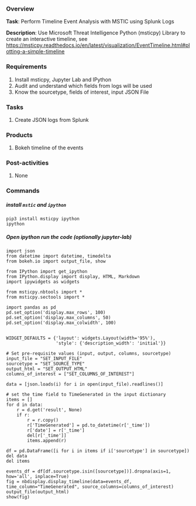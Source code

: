 
### Overview

**Task**: Perform Timeline Event Analysis with MSTIC using Splunk Logs

**Description**: Use Microsoft Threat Intelligence Python (msticpy) Library to create an interactive timeline, see https://msticpy.readthedocs.io/en/latest/visualization/EventTimeline.html#plotting-a-simple-timeline

### Requirements
1. Install msticpy, Jupyter Lab and IPython
2. Audit and understand which fields from logs will be used
3. Know the sourcetype, fields of interest, input JSON File

### Tasks
1. Create JSON logs from Splunk

### Products
1. Bokeh timeline of the events

### Post-activities
1. None

### Commands

##### install `mstic` and `ipython`
```
pip3 install msticpy ipython
ipython
```

##### Open ipython run the code (optionally jupyter-lab)
```
import json
from datetime import datetime, timedelta
from bokeh.io import output_file, show

from IPython import get_ipython
from IPython.display import display, HTML, Markdown
import ipywidgets as widgets

from msticpy.nbtools import *
from msticpy.sectools import *

import pandas as pd
pd.set_option('display.max_rows', 100)
pd.set_option('display.max_columns', 50)
pd.set_option('display.max_colwidth', 100)


WIDGET_DEFAULTS = {'layout': widgets.Layout(width='95%'),
                   'style': {'description_width': 'initial'}}

# Set pre-requisite values (input, output, columns, sourcetype)
input_file = "SET_INPUT_FILE"
sourcetype = "SET_SOURCE_TYPE"
output_html = "SET_OUTPUT_HTML"
columns_of_interest = ["SET_COLUMNS_OF_INTEREST"]

data = [json.loads(i) for i in open(input_file).readlines()]

# set the time field to TimeGenerated in the input dictionary
items = []
for d in data:
    r = d.get('result', None)
    if r:
        r = r.copy()
        r['TimeGenerated'] = pd.to_datetime(r['_time'])
        r['date'] = r['_time']
        del[r['_time']]
        items.append(r)

df = pd.DataFrame([i for i in items if i['sourcetype'] in sourcetype])
del data
del items

events_df = df[df.sourcetype.isin([sourcetype])].dropna(axis=1, how='all', inplace=True)
fig = nbdisplay.display_timeline(data=events_df, time_column="TimeGenerated", source_columns=columns_of_interest) 
output_file(output_html)
show(fig)

```
